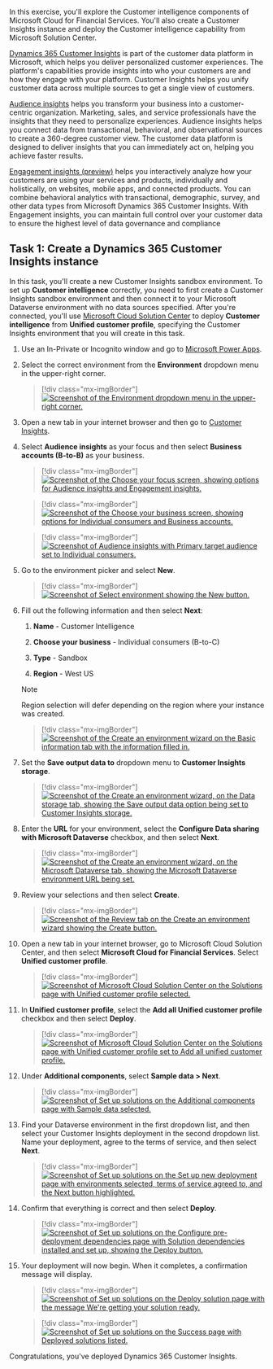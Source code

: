 In this exercise, you'll explore the Customer intelligence components of Microsoft Cloud for Financial Services. You'll also create a Customer Insights instance and deploy the Customer intelligence capability from Microsoft Solution Center.

[Dynamics 365 Customer Insights](https://dynamics.microsoft.com/ai/customer-insights/?azure-portal=true) is part of the customer data platform in Microsoft, which helps you deliver personalized customer experiences. The platform's capabilities provide insights into who your customers are and how they engage with your platform. Customer Insights helps you unify customer data across multiple sources to get a single view of customers.

[Audience insights](/dynamics365/customer-insights/audience-insights/overview/?azure-portal=true) helps you transform your business into a customer-centric organization. Marketing, sales, and service professionals have the insights that they need to personalize experiences. Audience insights helps you connect data from transactional, behavioral, and observational sources to create a 360-degree customer view. The customer data platform is designed to deliver insights that you can immediately act on, helping you achieve faster results.

[Engagement insights (preview)](/dynamics365/customer-insights/engagement-insights/?azure-portal=true) helps you interactively analyze how your customers are using your services and products, individually and holistically, on websites, mobile apps, and connected products. You can combine behavioral analytics with transactional, demographic, survey, and other data types from Microsoft Dynamics 365 Customer Insights. With Engagement insights, you can maintain full control over your customer data to ensure the highest level of data governance and compliance

## Task 1: Create a Dynamics 365 Customer Insights instance

In this task, you'll create a new Customer Insights sandbox environment. To set up **Customer intelligence** correctly, you need to first create a Customer Insights sandbox environment and then connect it to your Microsoft Dataverse environment with no data sources specified. After you're connected, you'll use [Microsoft Cloud Solution Center](https://solutions.microsoft.com/?azure-portal=true) to deploy **Customer intelligence** from **Unified customer profile**, specifying the Customer Insights environment that you will create in this task.

1. Use an In-Private or Incognito window and go to [Microsoft Power Apps](https://make.powerapps.com/?azure-portal=true).

1. Select the correct environment from the **Environment** dropdown menu in the upper-right corner.

    > [!div class="mx-imgBorder"]
    > [![Screenshot of the Environment dropdown menu in the upper-right corner.](../media/environment.png)](../media/environment.png#lightbox)

1. Open a new tab in your internet browser and then go to [Customer Insights](https://home.ci.ai.dynamics.com/?azure-portal=true).

1. Select **Audience insights** as your focus and then select **Business accounts (B-to-B)** as your business.

    > [!div class="mx-imgBorder"]
    > [![Screenshot of the Choose your focus screen, showing options for Audience insights and Engagement insights.](../media/audience.png)](../media/audience.png#lightbox)

    > [!div class="mx-imgBorder"]
    > [![Screenshot of the Choose your business screen, showing options for Individual consumers and Business accounts.](../media/business.png)](../media/business.png#lightbox)

    > [!div class="mx-imgBorder"]
    > [![Screenshot of Audience insights with Primary target audience set to Individual consumers.](../media/audience-insights.png)](../media/audience-insights.png#lightbox)

1. Go to the environment picker and select **New**.

    > [!div class="mx-imgBorder"]
    > [![Screenshot of Select environment showing the New button.](../media/select-environment.png)](../media/select-environment.png#lightbox)

1. Fill out the following information and then select **Next**:

    1. **Name** - Customer Intelligence

    1. **Choose your business** - Individual consumers (B-to-C)

    1. **Type** - Sandbox

    1. **Region** - West US

    > [!NOTE]
    > Region selection will defer depending on the region where your instance was created.

    > [!div class="mx-imgBorder"]
    > [![Screenshot of the Create an environment wizard on the Basic information tab with the information filled in.](../media/basic.png)](../media/basic.png#lightbox)

1. Set the **Save output data to** dropdown menu to **Customer Insights storage**.

    > [!div class="mx-imgBorder"]
    > [![Screenshot of the Create an environment wizard, on the Data storage tab, showing the Save output data option being set to Customer Insights storage.](../media/storage.png)](../media/storage.png#lightbox)

1. Enter the **URL** for your environment, select the **Configure Data sharing with Microsoft Dataverse** checkbox, and then select **Next**.

    > [!div class="mx-imgBorder"]
    > [![Screenshot of the Create an environment wizard, on the Microsoft Dataverse tab, showing the Microsoft Dataverse environment URL being set.](../media/dataverse.png)](../media/dataverse.png#lightbox)

1. Review your selections and then select **Create**.

    > [!div class="mx-imgBorder"]
    > [![Screenshot of the Review tab on the Create an environment wizard showing the Create button.](../media/create.png)](../media/create.png#lightbox)

1. Open a new tab in your internet browser, go to Microsoft Cloud Solution Center, and then select **Microsoft Cloud for Financial Services**. Select **Unified customer profile**.

    > [!div class="mx-imgBorder"]
    > [![Screenshot of Microsoft Cloud Solution Center on the Solutions page with Unified customer profile selected.](../media/solution.png)](../media/solution.png#lightbox)

1. In **Unified customer profile**, select the **Add all Unified customer profile** checkbox and then select **Deploy**.

    > [!div class="mx-imgBorder"]
    > [![Screenshot of Microsoft Cloud Solution Center on the Solutions page with Unified customer profile set to Add all unified customer profile.](../media/add-all.png)](../media/add-all.png#lightbox)

1. Under **Additional components**, select **Sample data > Next**.

    > [!div class="mx-imgBorder"]
    > [![Screenshot of Set up solutions on the Additional components page with Sample data selected.](../media/sample.png)](../media/sample.png#lightbox)

1. Find your Dataverse environment in the first dropdown list, and then select your Customer Insights deployment in the second dropdown list. Name your deployment, agree to the terms of service, and then select **Next**.

    > [!div class="mx-imgBorder"]
    > [![Screenshot of Set up solutions on the Set up new deployment page with environments selected, terms of service agreed to, and the Next button highlighted.](../media/deployment.png)](../media/deployment.png#lightbox)

1. Confirm that everything is correct and then select **Deploy**.

    > [!div class="mx-imgBorder"]
    > [![Screenshot of Set up solutions on the Configure pre-deployment dependencies page with Solution dependencies installed and set up, showing the Deploy button.](../media/deploy.png)](../media/deploy.png#lightbox)

1. Your deployment will now begin. When it completes, a confirmation message will display.

    > [!div class="mx-imgBorder"]
    > [![Screenshot of Set up solutions on the Deploy solution page with the message We're getting your solution ready.](../media/deploying.png)](../media/deploying.png#lightbox)

    > [!div class="mx-imgBorder"]
    > [![Screenshot of Set up solutions on the Success page with Deployed solutions listed.](../media/success.png)](../media/success.png#lightbox)

Congratulations, you've deployed Dynamics 365 Customer Insights.
